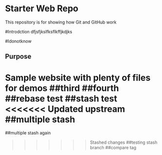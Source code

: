 # Starter Web Repo

This repository is for showing how Git and GitHub work

#Introdction
dfjsfjkslfksflkffjkdjks

#Idonotknow

## Purpose

Sample website with plenty of files for demos
##third
##fourth
##rebase test
##stash test
<<<<<<< Updated upstream
##multiple stash
=======
##multiple stash again
>>>>>>> Stashed changes
##testing stash branch
##compare tag
